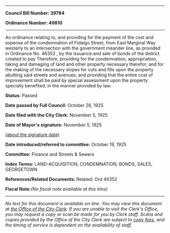 

********

**Council Bill Number: 39784**
   
**Ordinance Number: 49810**
********

 An ordinance relating to, and providing for the payment of the cost and expense of the condemnation of Fidalgo Street, from East Marginal Way westerly to an intersection with the government meander line, as provided in Ordinance No. 46352 , by the issuance and sale of bonds of the district created to pay Therefore, providing for the condemnation, appropriation, taking and damaging of land and other property necessary therefor; and for the making of the necessary slopes for cuts and fills upon the property abutting said streets and avenues, and providing that the entire cost of improvement shall be paid by special assessment upon the property specially benefited, in the manner provided by law.

**Status:** Passed
   
**Date passed by Full Council:** October 26, 1925
   
**Date filed with the City Clerk:** November 5, 1925
   
**Date of Mayor's signature:** November 5, 1925
   
[(about the signature date)](/~public/approvaldate.htm)
   
   
   
**Date introduced/referred to committee:** October 19, 1925
   
**Committee:** Finance and Streets & Sewers
   
   
**Index Terms:** LAND-ACQUISITION, CONDEMNATION, BONDS, SALES, GEORGETOWN

**References/Related Documents:** Related: Ord 46352

**Fiscal Note:**_(No fiscal note available at this time)_
********

_No text for this document is available on-line. You may view this document at [the Office of the City Clerk](http://www.seattle.gov/leg/clerk/contactUs.htm). If you are unable to visit the Clerk's Office, you may request a copy or scan be made for you by Clerk staff. Scans and copies provided by the Office of the City Clerk are subject to [copy fees](http://clerk.seattle.gov/~public/clerkfees.htm), and the timing of service is dependent on the availability of staff._

